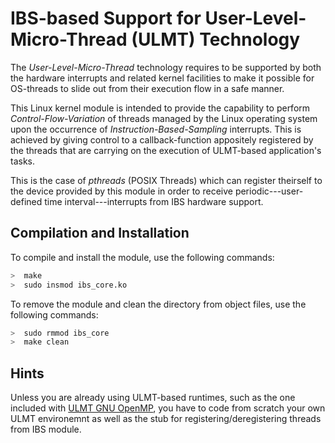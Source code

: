 # IBS-based Support for User-Level-Micro-Thread (ULMT) Technology

The *User-Level-Micro-Thread* technology requires to be supported by both the hardware interrupts and related kernel facilities to make it possible for OS-threads to slide out from their execution flow in a safe manner.

This Linux kernel module is intended to provide the capability to perform *Control-Flow-Variation* of threads managed by the Linux operating system upon the occurrence of *Instruction-Based-Sampling* interrupts. This is achieved by giving control to a callback-function appositely registered by the threads that are carrying on the execution of ULMT-based application's tasks.

This is the case of *pthreads* (POSIX Threads) which can register theirself to the device provided by this module in order to receive periodic---user-defined time interval---interrupts from IBS hardware support.

## Compilation and Installation

To compile and install the module, use the following commands:
```sh
>  make
>  sudo insmod ibs_core.ko
```

To remove the module and clean the directory from object files, use the following commands:
```sh
>  sudo rmmod ibs_core
>  make clean
```

## Hints

Unless you are already using ULMT-based runtimes, such as the one included with <a href="https://github.com/HPDCS/ULMT-OpenMP-GCC">ULMT GNU OpenMP</a>, you have to code from scratch your own ULMT environemnt as well as the stub for registering/deregistering threads from IBS module.